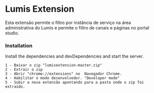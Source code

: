 <h1 class="code-line" data-line-start=0 data-line-end=1 ><a id="Lumis_Extension_0"></a>Lumis Extension</h1>
<p class="has-line-data" data-line-start="3" data-line-end="4">Esta extensão permite o filtro por instância de serviço na área administrativa do Lumis e permite o filtro de canais e páginas no portal studio.</p>
<h3 class="code-line" data-line-start=5 data-line-end=6 ><a id="Installation_5"></a>Installation</h3>
<p class="has-line-data" data-line-start="9" data-line-end="10">Install the dependencies and devDependencies and start the server.</p>
<pre><code class="has-line-data" data-line-start="12" data-line-end="18" class="language-sh"><span class="hljs-number">1</span> - Baixar o zip <span class="hljs-string">"lumisextension-master.zip"</span> 
<span class="hljs-number">2</span> - Extrair o zip
<span class="hljs-number">3</span> - Abrir <span class="hljs-string">"chrome://extensions"</span> no  Navegador Chrome.
<span class="hljs-number">4</span> - Habilitar o modo desenvolvedor. <span class="hljs-string">"Developer mode"</span>
<span class="hljs-number">5</span> - Subir a nova extensão apontando para a pasta onde o zip foi extraído.
</code></pre>

